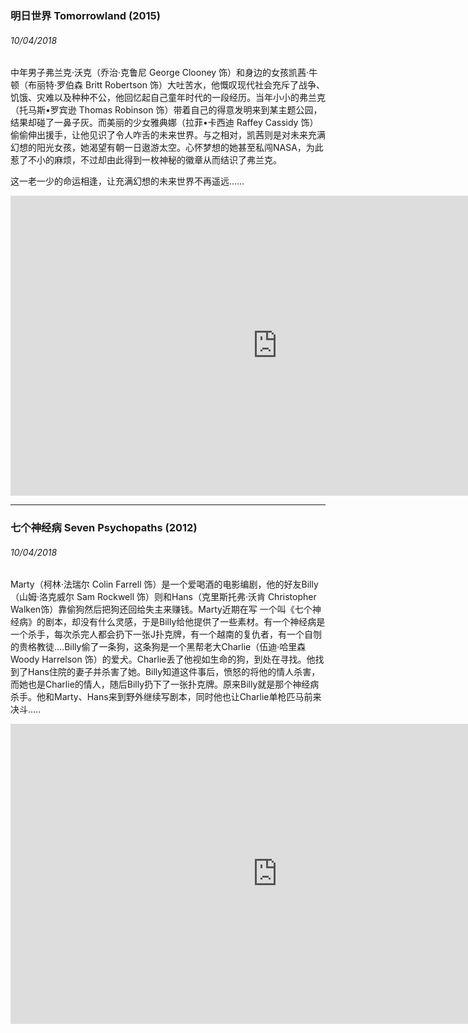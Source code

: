 ### 明日世界 Tomorrowland (2015)
###### 10/04/2018

中年男子弗兰克·沃克（乔治·克鲁尼 George Clooney 饰）和身边的女孩凯茜·牛顿（布丽特·罗伯森 Britt Robertson 饰）大吐苦水，他慨叹现代社会充斥了战争、饥饿、灾难以及种种不公，他回忆起自己童年时代的一段经历。当年小小的弗兰克（托马斯•罗宾逊 Thomas Robinson 饰）带着自己的得意发明来到某主题公园，结果却碰了一鼻子灰。而美丽的少女雅典娜（拉菲•卡西迪 Raffey Cassidy 饰）偷偷伸出援手，让他见识了令人咋舌的未来世界。与之相对，凯茜则是对未来充满幻想的阳光女孩，她渴望有朝一日遨游太空。心怀梦想的她甚至私闯NASA，为此惹了不小的麻烦，不过却由此得到一枚神秘的徽章从而结识了弗兰克。 

这一老一少的命运相逢，让充满幻想的未来世界不再遥远……

<div class="videoWrapper">
	<iframe width="854" height="480" src="https://www.youtube.com/embed/lWZ7O-RrATY" frameborder="0" allowfullscreen></iframe>
</div>

<hr/>

### 七个神经病 Seven Psychopaths (2012)
###### 10/04/2018

Marty（柯林·法瑞尔 Colin Farrell 饰）是一个爱喝酒的电影编剧，他的好友Billy（山姆·洛克威尔 Sam Rockwell 饰）则和Hans（克里斯托弗·沃肯 Christopher Walken饰）靠偷狗然后把狗还回给失主来赚钱。Marty近期在写 一个叫《七个神经病》的剧本，却没有什么灵感，于是Billy给他提供了一些素材。有一个神经病是一个杀手，每次杀完人都会扔下一张J扑克牌，有一个越南的复仇者，有一个自刎的贵格教徒....Billy偷了一条狗，这条狗是一个黑帮老大Charlie（伍迪·哈里森 Woody Harrelson 饰）的爱犬。Charlie丢了他视如生命的狗，到处在寻找。他找到了Hans住院的妻子并杀害了她。Billy知道这件事后，愤怒的将他的情人杀害，而她也是Charlie的情人，随后Billy扔下了一张扑克牌。原来Billy就是那个神经病杀手。他和Marty、Hans来到野外继续写剧本，同时他也让Charlie单枪匹马前来决斗.....

<div class="videoWrapper">
	<iframe width="854" height="480" src="https://www.youtube.com/embed/jsHR77oQKEY" frameborder="0" allowfullscreen></iframe>
</div>